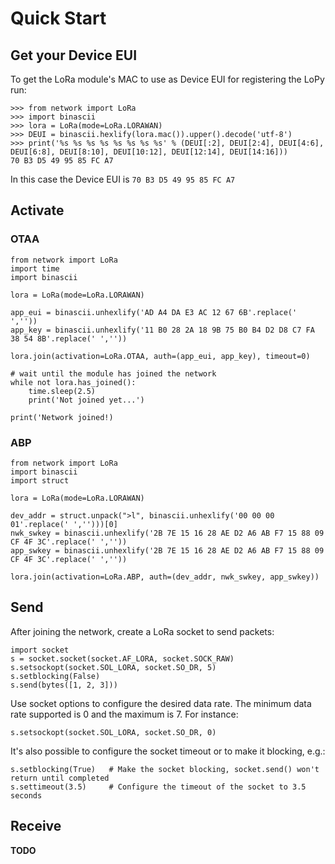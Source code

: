 # Quick Start

## Get your Device EUI
To get the LoRa module's MAC to use as Device EUI for registering the LoPy run:

```
>>> from network import LoRa
>>> import binascii
>>> lora = LoRa(mode=LoRa.LORAWAN)
>>> DEUI = binascii.hexlify(lora.mac()).upper().decode('utf-8')
>>> print('%s %s %s %s %s %s %s %s' % (DEUI[:2], DEUI[2:4], DEUI[4:6], DEUI[6:8], DEUI[8:10], DEUI[10:12], DEUI[12:14], DEUI[14:16]))
70 B3 D5 49 95 85 FC A7
```
  
In this case the Device EUI is `70 B3 D5 49 95 85 FC A7`
  
## Activate

### OTAA

```
from network import LoRa
import time
import binascii

lora = LoRa(mode=LoRa.LORAWAN)

app_eui = binascii.unhexlify('AD A4 DA E3 AC 12 67 6B'.replace(' ',''))
app_key = binascii.unhexlify('11 B0 28 2A 18 9B 75 B0 B4 D2 D8 C7 FA 38 54 8B'.replace(' ',''))

lora.join(activation=LoRa.OTAA, auth=(app_eui, app_key), timeout=0)

# wait until the module has joined the network
while not lora.has_joined():
    time.sleep(2.5)
    print('Not joined yet...')

print('Network joined!)
```

### ABP

```
from network import LoRa
import binascii
import struct

lora = LoRa(mode=LoRa.LORAWAN)

dev_addr = struct.unpack(">l", binascii.unhexlify('00 00 00 01'.replace(' ','')))[0]
nwk_swkey = binascii.unhexlify('2B 7E 15 16 28 AE D2 A6 AB F7 15 88 09 CF 4F 3C'.replace(' ',''))
app_swkey = binascii.unhexlify('2B 7E 15 16 28 AE D2 A6 AB F7 15 88 09 CF 4F 3C'.replace(' ',''))

lora.join(activation=LoRa.ABP, auth=(dev_addr, nwk_swkey, app_swkey))
```

## Send
After joining the network, create a LoRa socket to send packets:

```
import socket
s = socket.socket(socket.AF_LORA, socket.SOCK_RAW)
s.setsockopt(socket.SOL_LORA, socket.SO_DR, 5)
s.setblocking(False)
s.send(bytes([1, 2, 3]))
```

Use socket options to configure the desired data rate. The minimum data rate supported is 0 and the maximum is 7. For instance:

```
s.setsockopt(socket.SOL_LORA, socket.SO_DR, 0)
```

It's also possible to configure the socket timeout or to make it blocking, e.g.:

```
s.setblocking(True)   # Make the socket blocking, socket.send() won't return until completed
s.settimeout(3.5)     # Configure the timeout of the socket to 3.5 seconds
```

## Receive
**TODO**
